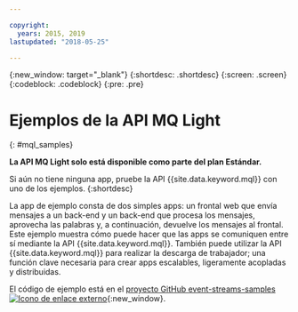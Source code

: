 ```yaml
---

copyright:
  years: 2015, 2019
lastupdated: "2018-05-25"

---
```


{:new_window: target="_blank"}
{:shortdesc: .shortdesc}
{:screen: .screen}
{:codeblock: .codeblock}
{:pre: .pre}

<!-- 15/11/18: info moved to eventstreams075.md, moved because of doc app changes -->
# Ejemplos de la API MQ Light
{: #mql_samples}

**La API MQ Light solo está disponible como parte del plan Estándar.**
<br/>

Si aún no tiene ninguna app, pruebe la API {{site.data.keyword.mql}} con uno de los ejemplos.
{:shortdesc}

La app de ejemplo consta de dos simples apps: un frontal web que envía mensajes a un back-end y un back-end que procesa los mensajes, aprovecha las palabras y, a continuación, devuelve los mensajes al frontal. Este ejemplo muestra cómo puede hacer que las apps se comuniquen entre sí mediante la API {{site.data.keyword.mql}}. También puede utilizar la API {{site.data.keyword.mql}} para realizar la descarga de trabajador; una función clave necesaria para crear apps escalables, ligeramente acopladas y distribuidas.

El código de ejemplo está en el [proyecto GitHub event-streams-samples ![Icono de enlace externo](../../icons/launch-glyph.svg "Icono de enlace externo")](https://github.com/ibm-messaging/event-streams-samples/tree/master/mqlight){:new_window}.
